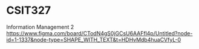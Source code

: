 # CSIT327
Information Management 2
https://www.figma.com/board/CTodN4gS0jGCsU6AAFfl4p/Untitled?node-id=1-1337&node-type=SHAPE_WITH_TEXT&t=HDHvMdb4huaCVfyL-0
